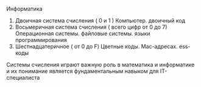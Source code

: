 Информатика
1. Двоичная система счисления ( 0 и 1 )
Компьютер. двоичный код
2. Восьмеричная система счисления ( всего цифр от 0 до 7)
Операционная системы. файловые системы. языки программирования
3. Шестнадцатеричное ( от 0 до F)
Цветные коды. Mac-адресах. ess-коды
 
 Системы счисления играют важную роль в математика и информатике и их понимание является фундаментальным навыком для IT-специалиста